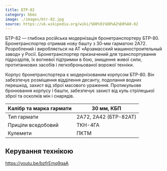 ```yaml
---
title: БТР-82
category: bbms
image: ./images/btr-82.jpg
source: https://uk.wikipedia.org/wiki/%D0%91%D0%A2%D0%A0-82
---
```


БТР-82 — глибока російська модернізація бронетранспортеру БТР-80. Бронетранспортер отримав нову башту з 30-мм гарматою 2А72. Розроблений і виробляється на АТ «Арзамасский машиностроительный завод» у Росії.
Бронетранспортер призначений для транспортування підрозділів, їх вогневої підтримки в бою, знищення живої сили, протитанкових засобів і легкоброньованої ворожої техніки.

Корпус бронетранспортера є модернізованим корпусом БТР-80. Він забезпечує розміщення відділення десанту, подолання водних перешкод, захист від зброї масового ураження. Протикульове бронювання корпусу і башти, забезпечує захист від куль стрілецької зброї та осколків мін і снарядів.

| Калібр та марка гармати | 30 мм, КБП            |
| ----------------------- | --------------------- |
| Тип гармати             | 2А72, 2А42 (БТР-82АТ) |
| Приціли вседобовий      | ТКН-4ГА               |
| Кулемети                | ПКТМ                  |

## Керування технікою

https://youtu.be/bzfrEmq9qaA
